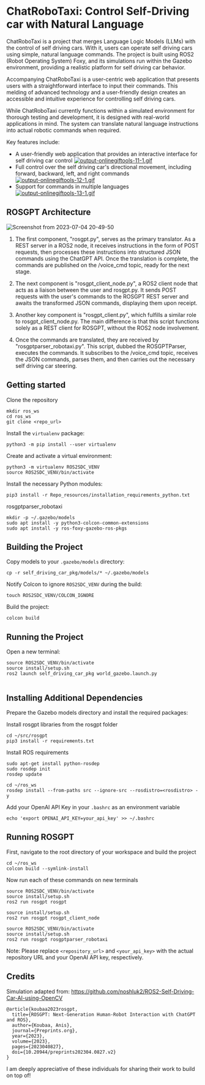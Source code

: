 # ChatRoboTaxi: Control Self-Driving car with Natural Language

ChatRoboTaxi is a project that merges Language Logic Models (LLMs) with the control of self driving cars. With it, users can operate self driving cars using simple, natural language commands. The project is built using ROS2 (Robot Operating System) Foxy, and its simulations run within the Gazebo environment, providing a realistic platform for self driving car behavior.

Accompanying ChatRoboTaxi is a user-centric web application that presents users with a straightforward interface to input their commands. This melding of advanced technology and a user-friendly design creates an accessible and intuitive experience for controlling self driving cars.

While ChatRoboTaxi currently functions within a simulated environment for thorough testing and development, it is designed with real-world applications in mind. The system can translate natural language instructions into actual robotic commands when required.


Key features include:
- A user-friendly web application that provides an interactive interface for self driving car control
[![output-onlinegiftools-11-1.gif](https://i.postimg.cc/CxY3yS7g/output-onlinegiftools-11-1.gif)](https://postimg.cc/nCRRB8NR)
- Full control over the self driving car's directional movement, including forward, backward, left, and right commands
[![output-onlinegiftools-12-1.gif](https://i.postimg.cc/wM8WhQbp/output-onlinegiftools-12-1.gif)](https://postimg.cc/XGLcWdbH)
- Support for commands in multiple languages
[![output-onlinegiftools-13-1.gif](https://i.postimg.cc/Dw9bfpWn/output-onlinegiftools-13-1.gif)](https://postimg.cc/87bCtHB0)

## ROSGPT Architecture

![Screenshot from 2023-07-04 20-49-50](https://github.com/Gaurang-1402/ChatDrones/assets/71042887/f3534fd5-1ac8-4d55-8e67-fb5f6c0ddf8d)

1. The first component, "rosgpt.py", serves as the primary translator. As a REST server in a ROS2 node, it receives instructions in the form of POST requests, then processes these instructions into structured JSON commands using the ChatGPT API. Once the translation is complete, the commands are published on the /voice_cmd topic, ready for the next stage.

2. The next component is "rosgpt_client_node.py", a ROS2 client node that acts as a liaison between the user and rosgpt.py. It sends POST requests with the user's commands to the ROSGPT REST server and awaits the transformed JSON commands, displaying them upon receipt.

3. Another key component is "rosgpt_client.py", which fulfills a similar role to rosgpt_client_node.py. The main difference is that this script functions solely as a REST client for ROSGPT, without the ROS2 node involvement.

4. Once the commands are translated, they are received by "rosgptparser_robotaxi.py". This script, dubbed the ROSGPTParser, executes the commands. It subscribes to the /voice_cmd topic, receives the JSON commands, parses them, and then carries out the necessary self driving car steering.

## Getting started

Clone the repository

```
mkdir ros_ws
cd ros_ws
git clone <repo_url>
```

Install the `virtualenv` package:

```
python3 -m pip install --user virtualenv

```


Create and activate a virtual environment:

```
python3 -m virtualenv ROS2SDC_VENV
source ROS2SDC_VENV/bin/activate
```


Install the necessary Python modules:

```
pip3 install -r Repo_resources/installation_requirements_python.txt
```
rosgptparser_robotaxi
```
mkdir -p ~/.gazebo/models
sudo apt install -y python3-colcon-common-extensions
sudo apt install -y ros-foxy-gazebo-ros-pkgs

```


## Building the Project

Copy models to your `.gazebo/models` directory:

```
cp -r self_driving_car_pkg/models/* ~/.gazebo/models
```


Notify Colcon to ignore `ROS2SDC_VENV` during the build:

```
touch ROS2SDC_VENV/COLCON_IGNORE
```


Build the project:

```
colcon build
```


## Running the Project

Open a new terminal:

```
source ROS2SDC_VENV/bin/activate
source install/setup.sh
ros2 launch self_driving_car_pkg world_gazebo.launch.py


```


## Installing Additional Dependencies

Prepare the Gazebo models directory and install the required packages:


Install rosgpt libraries from the rosgpt folder

```
cd ~/src/rosgpt
pip3 install -r requirements.txt
```

Install ROS requirements

```
sudo apt-get install python-rosdep
sudo rosdep init
rosdep update
```

```
cd ~/ros_ws
rosdep install --from-paths src --ignore-src --rosdistro=<rosdistro> -y
```


Add your OpenAI API Key in your ```.bashrc``` as an environment variable 

```
echo 'export OPENAI_API_KEY=your_api_key' >> ~/.bashrc
```


## Running ROSGPT

First, navigate to the root directory of your workspace and build the project

```
cd ~/ros_ws
colcon build --symlink-install
```
Now run each of these commands on new terminals

```
source ROS2SDC_VENV/bin/activate
source install/setup.sh
ros2 run rosgpt rosgpt

```

```
source install/setup.sh
ros2 run rosgpt rosgpt_client_node 
```

```
source ROS2SDC_VENV/bin/activate
source install/setup.sh
ros2 run rosgpt rosgptparser_robotaxi

```


Note: Please replace `<repository_url>` and `<your_api_key>` with the actual repository URL and your OpenAI API key, respectively.



## Credits
Simulation adapted from: https://github.com/noshluk2/ROS2-Self-Driving-Car-AI-using-OpenCV

```
@article{koubaa2023rosgpt,
  title={ROSGPT: Next-Generation Human-Robot Interaction with ChatGPT and ROS},
  author={Koubaa, Anis},
  journal={Preprints.org},
  year={2023},
  volume={2023},
  pages={2023040827},
  doi={10.20944/preprints202304.0827.v2}
}

```
I am deeply appreciative of these individuals for sharing their work to build on top of!
